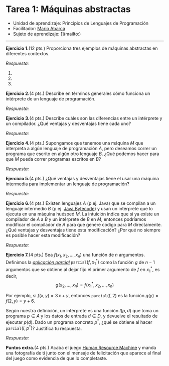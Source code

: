 # Tarea 1: Máquinas abstractas
<!-- Este es un comentario Markdown; estos comentarios no son visibles en el
documento final. He colocado comentarios como este para indicar el texto que
debes reemplazar. -->

- Unidad de aprendizaje: Principios de Lenguajes de Programación
- Facilitador: [Mario Abarca](mailto:mario.abarca@uaem.edu.mx)
- Sujeto de aprendizaje: [<!-- Tu nombre aquí -->](mailto:<!-- Tu correo institucional aquí -->)

----
**Ejercicio 1.**(12 pts.) Proporciona tres ejemplos de máquinas abstractas en
diferentes contextos.

*Respuesta:*

1. <!-- Tu primer ejemplo aquí. -->
2. <!-- Tu segundo ejemplo aquí. -->
3. <!-- Tu tercer ejemplo aquí. -->

**Ejercicio 2.**(4 pts.) Describe en términos generales cómo funciona un
intérprete de un lenguaje de programación.

*Respuesta:* <!-- Tu respuesta aquí. -->

**Ejercicio 3.**(4 pts.) Describe cuáles son las diferencias entre un intérprete
y un compilador. ¿Qué ventajas y desventajas tiene cada uno?

*Respuesta:* <!-- Tu respuesta aquí. -->

**Ejercicio 4.**(4 pts.) Supongamos que tenemos una máquina $M$ que interpreta a
algún lenguaje de programación $A$, pero deseamos correr un programa que escrito en
algún otro lenguaje $B$. ¿Qué podemos hacer para que $M$ pueda correr programas
escritos en $B$?

*Respuesta:* <!-- Tu respuesta aquí. -->

**Ejercicio 5.**(4 pts.) ¿Qué ventajas y desventajas tiene el usar una máquina
intermedia para implementar un lenguaje de programación?

*Respuesta:* <!-- Tu respuesta aquí. -->

**Ejercicio 6.**(4 pts.) Existen lenguajes $A$ (p.ej. Java) que se compilan a un
lenguaje intermedio $B$ (p.ej. [Java Bytecode][1]) y usan un intérprete que lo
ejecuta en una máquina huésped $M$.
La intuición indica que si ya existe un compilador de $A$ a $B$ y un intérprete
de $B$ en $M$, entonces podríamos modificar el compilador de $A$ para que
genere código para $M$ directamente.
¿Qué ventajas y desventajas tiene esta modificación? ¿Por qué no siempre es
posible hacer esta modificación?

*Respuesta:* <!-- Tu respuesta aquí. -->

**Ejercicio 7.**(4 pts.) Sea $f(x_1, x_2, \ldots, x_n)$ una función de $n$
argumentos.
Definimos la [*aplicación parcial*][2] $\mathtt{parcial}(f, x_1^*)$ como la
función $g$ de $n-1$ argumentos que se obtiene al dejar fijo el primer argumento
de $f$ en $x_1^*$, es decir,
$$g(x_2, \ldots, x_n) = f(x_1^*, x_2, \ldots, x_n)$$

Por ejemplo, si $f(x, y) = 3\,x + y$, entonces $\mathtt{parcial}(f, 2)$
es la función $g(y) = f(2, y) = y + 6$.

Según nuestra definición, un intérprete es una función $I(p, d)$ que toma un
programa $p\in A$ y los datos de entrada $d\in D$, y devuelve el resultado de
ejecutar $p(d)$.
Dado un programa concreto $p^*$, ¿qué se obtiene al hacer
$\mathtt{parcial}(I, p^*)$?
Justifica tu respuesta.

*Respuesta:* <!-- Tu respuesta aquí. -->

**Puntos extra.**(4 pts.) Acaba el juego [Human Resource Machine][3] y manda una
fotografía de ti junto con el mensaje de felicitación que aparece al final del
juego como evidencia de que lo completaste.

<!-- Referencias a continuación: -->
[1]: https://en.wikipedia.org/wiki/Java_bytecode
[2]: https://en.wikipedia.org/wiki/Partial_application
[3]: http://tomorrowcorporation.com/humanresourcemachine
